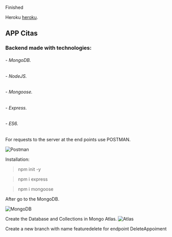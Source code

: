 Finished

Heroku [heroku](https://backclinica.herokuapp.com/).

## APP Citas
### Backend made with technologies:
###### - MongoDB.
###### - NodeJS.
###### - Mongoose.
###### - Express.
###### - ES6.

For requests to the server at the end points use POSTMAN.

![Postman](https://i.ibb.co/W0vrRzh/image.png)


Installation:
> npm init -y

> npm i express

> npm i mongoose

After go to the MongoDB.

![MongoDB](https://i.ibb.co/wCB0Bkk/image.png)

Create the Database and Collections in Mongo Atlas.
![Atlas](https://i.ibb.co/nzvsq4C/image.png)

Create a new branch with name featuredelete for endpoint DeleteAppoiment